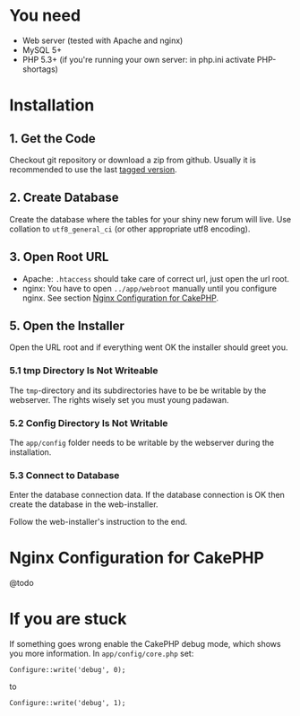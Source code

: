 # You need #

- Web server (tested with Apache and nginx)
- MySQL 5+
- PHP 5.3+ (if you're running your own server: in php.ini activate PHP-shortags)


# Installation #

## 1. Get the Code ##

Checkout git repository or download a zip from github. Usually it is recommended to use the last [tagged version](https://github.com/Schlaefer/Saito/tags).

## 2. Create Database ##

Create the database where the tables for your shiny new forum will live. Use collation to `utf8_general_ci` (or other appropriate utf8 encoding).

## 3. Open Root URL ##

- Apache: `.htaccess` should take care of correct url, just open the url root.
- nginx: You have to open `../app/webroot` manually until you configure nginx. See section [Nginx Configuration for CakePHP](#NginxConfigurationForCakePHP).

## 5. Open the Installer ##

Open the URL root and if everything went OK the installer should greet you.

### 5.1 tmp Directory Is Not Writeable ###

The `tmp`-directory and its subdirectories have to be be writable by the webserver. The rights wisely set you must young padawan.

    
### 5.2 Config Directory  Is Not Writable ###

The `app/config` folder needs to be writable by the webserver during the installation.
    
    
### 5.3 Connect to Database ###

Enter the database connection data. If the database connection is OK then create the database in the web-installer.

Follow the web-installer's instruction to the end.


# Nginx Configuration for CakePHP <a name="NginxConfigurationForCakePHP"/> #

@todo

# If you are stuck #

If something goes wrong enable the CakePHP debug mode, which shows you more information. In `app/config/core.php` set:

	Configure::write('debug', 0);

to

	Configure::write('debug', 1);

